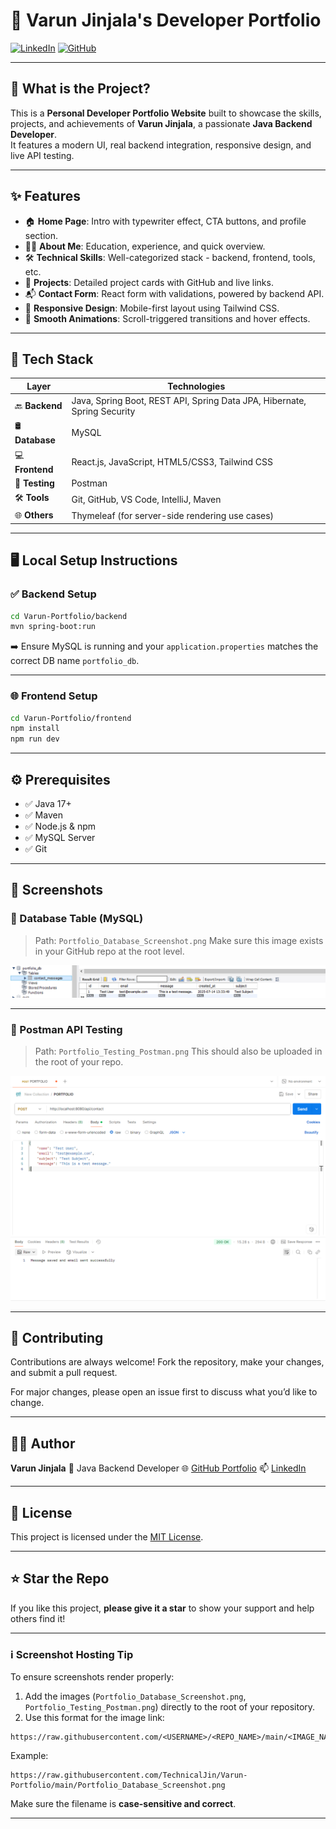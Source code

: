 # 🚀 Varun Jinjala's Developer Portfolio

[![LinkedIn](https://img.shields.io/badge/LinkedIn-blue?style=for-the-badge&logo=linkedin)](https://www.linkedin.com/in/jinjala-varun-2a11182b4)
[![GitHub](https://img.shields.io/badge/GitHub-TechnicalJin-black?style=for-the-badge&logo=github)](https://github.com/TechnicalJin)

---

## 📌 What is the Project?

This is a **Personal Developer Portfolio Website** built to showcase the skills, projects, and achievements of **Varun Jinjala**, a passionate **Java Backend Developer**.  
It features a modern UI, real backend integration, responsive design, and live API testing.


---

## ✨ Features

- 🏠 **Home Page**: Intro with typewriter effect, CTA buttons, and profile section.
- 👨‍💻 **About Me**: Education, experience, and quick overview.
- 🛠️ **Technical Skills**: Well-categorized stack - backend, frontend, tools, etc.
- 💼 **Projects**: Detailed project cards with GitHub and live links.
- 📬 **Contact Form**: React form with validations, powered by backend API.
- 📱 **Responsive Design**: Mobile-first layout using Tailwind CSS.
- 🎯 **Smooth Animations**: Scroll-triggered transitions and hover effects.

---

## 🧰 Tech Stack

| Layer          | Technologies                                                                 |
|----------------|-------------------------------------------------------------------------------|
| 🔙 **Backend** | Java, Spring Boot, REST API, Spring Data JPA, Hibernate, Spring Security     |
| 🛢️ **Database**| MySQL                                                                         |
| 💻 **Frontend**| React.js, JavaScript, HTML5/CSS3, Tailwind CSS                              |
| 🧪 **Testing**  | Postman                                                                       |
| 🛠 **Tools**    | Git, GitHub, VS Code, IntelliJ, Maven                                        |
| 🌐 **Others**   | Thymeleaf (for server-side rendering use cases)                             |

---

## 🖥️ Local Setup Instructions

### ✅ Backend Setup

```bash
cd Varun-Portfolio/backend
mvn spring-boot:run
````

➡️ Ensure MySQL is running and your `application.properties` matches the correct DB name `portfolio_db`.

---

### 🌐 Frontend Setup

```bash
cd Varun-Portfolio/frontend
npm install
npm run dev
```

---

## ⚙️ Prerequisites

* ✅ Java 17+
* ✅ Maven
* ✅ Node.js & npm
* ✅ MySQL Server
* ✅ Git

---

## 📸 Screenshots

### 📁 Database Table (MySQL)

> Path: `Portfolio_Database_Screenshot.png`
> Make sure this image exists in your GitHub repo at the root level.

![Database Screenshot](https://raw.githubusercontent.com/TechnicalJin/Varun-Portfolio/main/Portfolio_Database_Screenshot.png)

---

### 🧪 Postman API Testing

> Path: `Portfolio_Testing_Postman.png`
> This should also be uploaded in the root of your repo.

![Postman Screenshot](https://raw.githubusercontent.com/TechnicalJin/Varun-Portfolio/main/Portfolio_Testing_Postman.png)

---

## 🤝 Contributing

Contributions are always welcome!
Fork the repository, make your changes, and submit a pull request.

For major changes, please open an issue first to discuss what you’d like to change.

---

## 🧑‍💻 Author

**Varun Jinjala**
🚀 Java Backend Developer
🌐 [GitHub Portfolio](https://github.com/TechnicalJin)
📫 [LinkedIn](https://www.linkedin.com/in/jinjala-varun-2a11182b4)

---

## 📄 License

This project is licensed under the [MIT License](LICENSE).

---

## ⭐ Star the Repo

If you like this project, **please give it a star** to show your support and help others find it!

---

### ℹ️ Screenshot Hosting Tip

To ensure screenshots render properly:

1. Add the images (`Portfolio_Database_Screenshot.png`, `Portfolio_Testing_Postman.png`) directly to the root of your repository.
2. Use this format for the image link:

```
https://raw.githubusercontent.com/<USERNAME>/<REPO_NAME>/main/<IMAGE_NAME>
```

Example:

```
https://raw.githubusercontent.com/TechnicalJin/Varun-Portfolio/main/Portfolio_Database_Screenshot.png
```

Make sure the filename is **case-sensitive and correct**.

---
